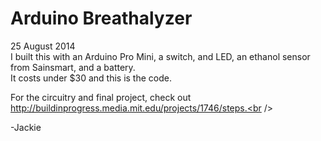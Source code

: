 Arduino Breathalyzer
====================
25 August 2014<br />
I built this with an Arduino Pro Mini, a switch, and LED, an ethanol sensor from Sainsmart, and a battery.<br />
It costs under $30 and this is the code.<br />

For the circuitry and final project, check out http://buildinprogress.media.mit.edu/projects/1746/steps.<br />

-Jackie
